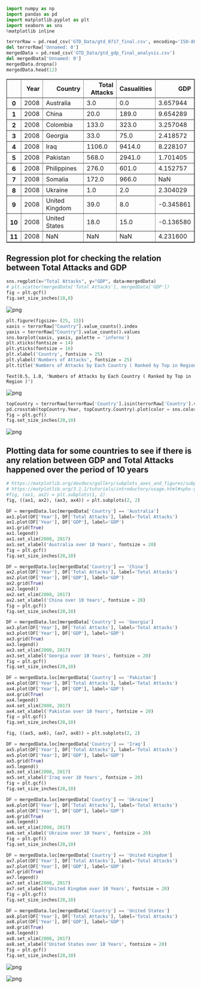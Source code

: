```python
import numpy as np
import pandas as pd
import matplotlib.pyplot as plt
import seaborn as sns
%matplotlib inline
```


```python
terrorRaw = pd.read_csv('GTD_Data/gtd_0717_final.csv', encoding='ISO-8859-1')
del terrorRaw['Unnamed: 0']
mergedData = pd.read_csv('GTD_Data/gtd_gdp_final_analysis.csv')
del mergedData['Unnamed: 0']
mergedData.dropna()
mergedData.head(12)
```




<div>
<style scoped>
    .dataframe tbody tr th:only-of-type {
        vertical-align: middle;
    }

    .dataframe tbody tr th {
        vertical-align: top;
    }

    .dataframe thead th {
        text-align: right;
    }
</style>
<table border="1" class="dataframe">
  <thead>
    <tr style="text-align: right;">
      <th></th>
      <th>Year</th>
      <th>Country</th>
      <th>Total Attacks</th>
      <th>Casualities</th>
      <th>GDP</th>
    </tr>
  </thead>
  <tbody>
    <tr>
      <th>0</th>
      <td>2008</td>
      <td>Australia</td>
      <td>3.0</td>
      <td>0.0</td>
      <td>3.657944</td>
    </tr>
    <tr>
      <th>1</th>
      <td>2008</td>
      <td>China</td>
      <td>20.0</td>
      <td>189.0</td>
      <td>9.654289</td>
    </tr>
    <tr>
      <th>2</th>
      <td>2008</td>
      <td>Colombia</td>
      <td>133.0</td>
      <td>323.0</td>
      <td>3.257048</td>
    </tr>
    <tr>
      <th>3</th>
      <td>2008</td>
      <td>Georgia</td>
      <td>33.0</td>
      <td>75.0</td>
      <td>2.418572</td>
    </tr>
    <tr>
      <th>4</th>
      <td>2008</td>
      <td>Iraq</td>
      <td>1106.0</td>
      <td>9414.0</td>
      <td>8.228107</td>
    </tr>
    <tr>
      <th>5</th>
      <td>2008</td>
      <td>Pakistan</td>
      <td>568.0</td>
      <td>2941.0</td>
      <td>1.701405</td>
    </tr>
    <tr>
      <th>6</th>
      <td>2008</td>
      <td>Philippines</td>
      <td>276.0</td>
      <td>601.0</td>
      <td>4.152757</td>
    </tr>
    <tr>
      <th>7</th>
      <td>2008</td>
      <td>Somalia</td>
      <td>172.0</td>
      <td>966.0</td>
      <td>NaN</td>
    </tr>
    <tr>
      <th>8</th>
      <td>2008</td>
      <td>Ukraine</td>
      <td>1.0</td>
      <td>2.0</td>
      <td>2.304029</td>
    </tr>
    <tr>
      <th>9</th>
      <td>2008</td>
      <td>United Kingdom</td>
      <td>39.0</td>
      <td>8.0</td>
      <td>-0.345861</td>
    </tr>
    <tr>
      <th>10</th>
      <td>2008</td>
      <td>United States</td>
      <td>18.0</td>
      <td>15.0</td>
      <td>-0.136580</td>
    </tr>
    <tr>
      <th>11</th>
      <td>2008</td>
      <td>NaN</td>
      <td>NaN</td>
      <td>NaN</td>
      <td>4.231600</td>
    </tr>
  </tbody>
</table>
</div>



## Regression plot for checking the relation between Total Attacks and GDP


```python
sns.regplot(x="Total Attacks", y="GDP", data=mergedData)
# plt.scatter(mergedData['Total Attacks'], mergedData['GDP'])
fig = plt.gcf()
fig.set_size_inches(10,8)
```


![png](output_3_0.png)



```python
plt.figure(figsize= (25, 15))
xaxis = terrorRaw["Country"].value_counts().index
yaxis = terrorRaw["Country"].value_counts().values
sns.barplot(xaxis, yaxis, palette = 'inferno')
plt.xticks(fontsize = 14)
plt.yticks(fontsize = 16)
plt.xlabel('Country', fontsize = 25)
plt.ylabel('Numbers of Attacks', fontsize = 25)
plt.title('Numbers of Attacks by Each Country ( Ranked by Top in Region )', fontsize = 30)
```




    Text(0.5, 1.0, 'Numbers of Attacks by Each Country ( Ranked by Top in Region )')




![png](output_4_1.png)



```python
topCountry = terrorRaw[terrorRaw['Country'].isin(terrorRaw['Country'].value_counts().index)]
pd.crosstab(topCountry.Year, topCountry.Country).plot(color = sns.color_palette('bright',10))
fig = plt.gcf()
fig.set_size_inches(20,10)
```


![png](output_5_0.png)


## Plotting data for some countries to see if there is any relation between GDP and Total Attacks happened over the period of 10 years


```python
# https://matplotlib.org/devdocs/gallery/subplots_axes_and_figures/subplots_demo.html
# https://matplotlib.org/3.1.1/tutorials/introductory/usage.html#sphx-glr-tutorials-introductory-usage-py
#fig, (ax1, ax2) = plt.subplots(1, 2)
fig, ((ax1, ax2), (ax3, ax4)) = plt.subplots(2, 2)

DF = mergedData.loc[mergedData['Country'] == 'Australia']
ax1.plot(DF['Year'], DF['Total Attacks'], label='Total Attacks')
ax1.plot(DF['Year'], DF['GDP'], label='GDP')
ax1.grid(True)
ax1.legend()
ax1.set_xlim(2008, 2017)
ax1.set_xlabel('Australia over 10 Years', fontsize = 20)
fig = plt.gcf()
fig.set_size_inches(20,10)

DF = mergedData.loc[mergedData['Country'] == 'China']
ax2.plot(DF['Year'], DF['Total Attacks'], label='Total Attacks')
ax2.plot(DF['Year'], DF['GDP'], label='GDP')
ax2.grid(True)
ax2.legend()
ax2.set_xlim(2008, 2017)
ax2.set_xlabel('China over 10 Years', fontsize = 20)
fig = plt.gcf()
fig.set_size_inches(20,10)

DF = mergedData.loc[mergedData['Country'] == 'Georgia']
ax3.plot(DF['Year'], DF['Total Attacks'], label='Total Attacks')
ax3.plot(DF['Year'], DF['GDP'], label='GDP')
ax3.grid(True)
ax3.legend()
ax3.set_xlim(2008, 2017)
ax3.set_xlabel('Georgia over 10 Years', fontsize = 20)
fig = plt.gcf()
fig.set_size_inches(20,10)

DF = mergedData.loc[mergedData['Country'] == 'Pakistan']
ax4.plot(DF['Year'], DF['Total Attacks'], label='Total Attacks')
ax4.plot(DF['Year'], DF['GDP'], label='GDP')
ax4.grid(True)
ax4.legend()
ax4.set_xlim(2008, 2017)
ax4.set_xlabel('Pakistan over 10 Years', fontsize = 20)
fig = plt.gcf()
fig.set_size_inches(20,10)

fig, ((ax5, ax6), (ax7, ax8)) = plt.subplots(2, 2)

DF = mergedData.loc[mergedData['Country'] == 'Iraq']
ax5.plot(DF['Year'], DF['Total Attacks'], label='Total Attacks')
ax5.plot(DF['Year'], DF['GDP'], label='GDP')
ax5.grid(True)
ax5.legend()
ax5.set_xlim(2008, 2017)
ax5.set_xlabel('Iraq over 10 Years', fontsize = 20)
fig = plt.gcf()
fig.set_size_inches(20,10)

DF = mergedData.loc[mergedData['Country'] == 'Ukraine']
ax6.plot(DF['Year'], DF['Total Attacks'], label='Total Attacks')
ax6.plot(DF['Year'], DF['GDP'], label='GDP')
ax6.grid(True)
ax6.legend()
ax6.set_xlim(2008, 2017)
ax6.set_xlabel('Ukraine over 10 Years', fontsize = 20)
fig = plt.gcf()
fig.set_size_inches(20,10)

DF = mergedData.loc[mergedData['Country'] == 'United Kingdom']
ax7.plot(DF['Year'], DF['Total Attacks'], label='Total Attacks')
ax7.plot(DF['Year'], DF['GDP'], label='GDP')
ax7.grid(True)
ax7.legend()
ax7.set_xlim(2008, 2017)
ax7.set_xlabel('United Kingdom over 10 Years', fontsize = 20)
fig = plt.gcf()
fig.set_size_inches(20,10)

DF = mergedData.loc[mergedData['Country'] == 'United States']
ax8.plot(DF['Year'], DF['Total Attacks'], label='Total Attacks')
ax8.plot(DF['Year'], DF['GDP'], label='GDP')
ax8.grid(True)
ax8.legend()
ax8.set_xlim(2008, 2017)
ax8.set_xlabel('United States over 10 Years', fontsize = 20)
fig = plt.gcf()
fig.set_size_inches(20,10)
```


![png](output_7_0.png)



![png](output_7_1.png)



```python

```
